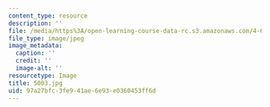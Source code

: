 ```yaml
---
content_type: resource
description: ''
file: /media/https%3A/open-learning-course-data-rc.s3.amazonaws.com/4-614-religious-architecture-and-islamic-cultures-fall-2002/97a27bfc3fe941ae6e93e0360453ff6d_5003.jpg
file_type: image/jpeg
image_metadata:
  caption: ''
  credit: ''
  image-alt: ''
resourcetype: Image
title: 5003.jpg
uid: 97a27bfc-3fe9-41ae-6e93-e0360453ff6d
---
```

